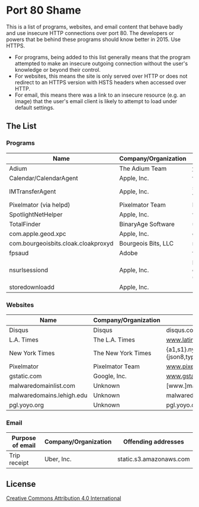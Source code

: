 # Port 80 Shame

This is a list of programs, websites, and email content that behave badly and use insecure HTTP connections over port 80. The developers or powers that be behind these programs should know better in 2015. Use HTTPS.

* For programs, being added to this list generally means that the program attempted to make an insecure outgoing connection without the user's knowledge or beyond their control.
* For websites, this means the site is only served over HTTP or does not redirect to an HTTPS version with HSTS headers when accessed over HTTP.
* For email, this means there was a link to an insecure resource (e.g. an image) that the user's email client is likely to attempt to load under default settings.

## The List

### Programs

Name | Company/Organization | Offending addresses
-----|----------------------|--------------------
Adium | The Adium Team | www.adium.im
Calendar/CalendarAgent | Apple, Inc. | files.apple.com
IMTransferAgent | Apple, Inc. | s3-us-west-2-w.amazonaws.com
Pixelmator (via helpd) | Pixelmator Team | help.pixelmator.com
SpotlightNetHelper | Apple, Inc. | wu-calculator.apple.com
TotalFinder | BinaryAge Software | updates.binaryage.com
com.apple.geod.xpc | Apple, Inc. | gsp1.apple.com
com.bourgeoisbits.cloak.cloakproxyd | Bourgeois Bits, LLC | redirect.getcloak.com
fpsaud | Adobe | fpdownload2.macromedia.com
nsurlsessiond | Apple, Inc. | blobstore-002.icloud.com, gcs-us-00001.storage.googleapis.com
storedownloadd | Apple, Inc. | \*.phobos.apple.com

### Websites

Name | Company/Organization | Offending addresses
-----|----------------------|--------------------
Disqus | Disqus | disqus.com
L.A. Times | The L.A. Times | www.latimes.com
New York Times | The New York Times | {a1,s1}.nyt.com, {json8,typeface,graphics8,www}.nytimes.com
Pixelmator | Pixelmator Team | www.pixelmator.com
gstatic.com | Google, Inc. | www.gstatic.com
malwaredomainlist.com | Unknown | [www.]malwaredomainlist.com
malwaredomains.lehigh.edu | Unknown | malwaredomains.lehigh.edu
pgl.yoyo.org | Unknown | pgl.yoyo.org

### Email

Purpose of email | Company/Organization | Offending addresses
-----------------|----------------------|--------------------
Trip receipt | Uber, Inc. | static.s3.amazonaws.com

## License

[Creative Commons Attribution 4.0 International](https://creativecommons.org/licenses/by/4.0/)
